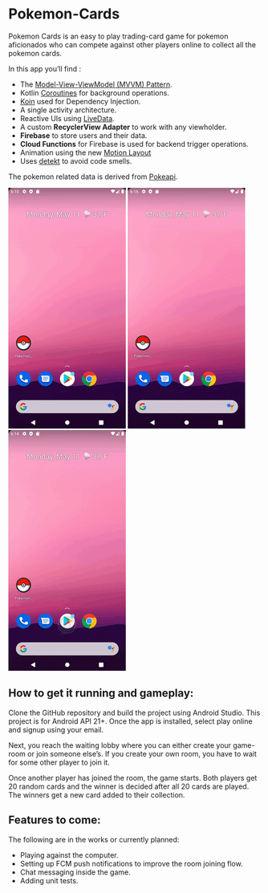 # Pokemon-Cards
Pokemon Cards is an easy to play trading-card game for pokemon aficionados who can compete against other players online to collect all the pokemon cards.

In this app you’ll find : 
- The [Model-View-ViewModel (MVVM) Pattern](https://medium.com/upday-devs/android-architecture-patterns-part-3-model-view-viewmodel-e7eeee76b73b).
- Kotlin [Coroutines](https://kotlinlang.org/docs/reference/coroutines-overview.html) for background operations.
- [Koin](https://insert-koin.io/) used for Dependency Injection.
- A single activity architecture.
- Reactive UIs using [LiveData](https://developer.android.com/topic/libraries/architecture/livedata).
- A custom **RecyclerView Adapter** to work with any viewholder. 
- **Firebase** to store users and their data.
- **Cloud Functions** for Firebase is used for backend trigger operations. 
- Animation using the new [Motion Layout](https://developer.android.com/training/constraint-layout/motionlayout)
- Uses [detekt](https://github.com/detekt/detekt) to avoid code smells.

The pokemon related data is derived from [Pokeapi](https://pokeapi.co/).

![login](https://github.com/tejmann/Pokemon-Cards/blob/master/gif/login-new.gif) ![collection](https://github.com/tejmann/Pokemon-Cards/blob/master/gif/collection-new.gif)![gameplay](https://github.com/tejmann/Pokemon-Cards/blob/master/gif/gameplay-new.gif)

## How to get it running and gameplay:
Clone the GitHub repository and build the project using Android Studio. This project is for Android API 21+. 
Once the app is installed, select play online and signup using your email.

Next, you reach the waiting lobby where you can either create your game-room or join someone else’s. If you create your own room, you have to wait for some other player to join it.

Once another player has joined the room, the game starts. Both players get 20 random cards and the winner is decided after all 20 cards are played. The winners get a new card added to their collection.

## Features to come:
The following are in the works or currently planned:
- Playing against the computer.
- Setting up FCM push notifications to improve the room joining flow. 
- Chat messaging inside the game.
- Adding unit tests.

